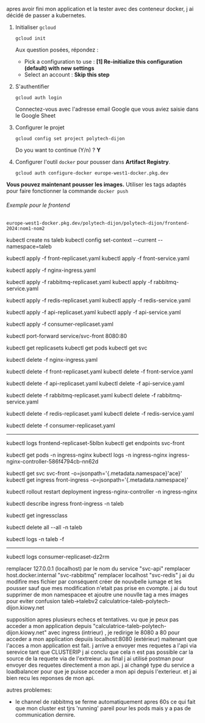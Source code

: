 apres avoir fini mon application et la tester avec des conteneur docker, j ai décidé de passer a kubernetes.

1. Initialiser `gcloud`

    ```shell
    gcloud init
    ```

   Aux question posées, répondez :
    * Pick a configuration to use :  **[1] Re-initialize this configuration (default) with new settings**
    * Select an account : **Skip this step**

2. S'authentifier

    ```shell
    gcloud auth login
    ```

   Connectez-vous avec l'adresse email Google que vous aviez saisie dans le Google Sheet

3. Configurer le projet
    ```shell
    gcloud config set project polytech-dijon
    ```

   Do you want to continue (Y/n) ? **Y**

4. Configurer l'outil `docker` pour pousser dans **Artifact Registry**.

    ```shell
    gcloud auth configure-docker europe-west1-docker.pkg.dev
    ```

**Vous pouvez maintenant pousser les images.** Utiliser les tags adaptés pour faire fonctionner la commande `docker push`

###### Exemple pour le frontend

```shell
europe-west1-docker.pkg.dev/polytech-dijon/polytech-dijon/frontend-2024:nom1-nom2
```

kubectl create ns taleb
kubectl config set-context --current --namespace=taleb

kubectl apply -f front-replicaset.yaml
kubectl apply -f front-service.yaml

kubectl apply -f nginx-ingress.yaml

kubectl apply -f rabbitmq-replicaset.yaml
kubectl apply -f rabbitmq-service.yaml

kubectl apply -f redis-replicaset.yaml
kubectl apply -f redis-service.yaml

kubectl apply -f api-replicaset.yaml
kubectl apply -f api-service.yaml

kubectl apply -f consumer-replicaset.yaml

kubectl port-forward service/svc-front 8080:80



kubectl get replicasets
kubectl get pods
kubectl get svc

kubectl delete -f nginx-ingress.yaml

kubectl delete -f front-replicaset.yaml
kubectl delete -f front-service.yaml

kubectl delete -f api-replicaset.yaml
kubectl delete -f api-service.yaml

kubectl delete -f rabbitmq-replicaset.yaml
kubectl delete -f rabbitmq-service.yaml

kubectl delete -f redis-replicaset.yaml
kubectl delete -f redis-service.yaml

kubectl delete -f consumer-replicaset.yaml


---------------------------------------------------------------------------
kubectl logs frontend-replicaset-5blbn
kubectl get endpoints svc-front

kubectl get pods -n ingress-nginx
kubectl logs -n ingress-nginx ingress-nginx-controller-586f4794cb-nn62d

kubectl get svc svc-front -o=jsonpath='{.metadata.namespace}'ace}'
kubectl get ingress front-ingress -o=jsonpath='{.metadata.namespace}'

kubectl rollout restart deployment ingress-nginx-controller -n ingress-nginx

kubectl describe ingress front-ingress -n taleb

kubectl get ingressclass

kubectl delete all --all -n taleb
   
kubectl logs <pod-name> -n taleb -f

------------------------------------------------------------------------------------------------

kubectl logs consumer-replicaset-dz2rm


remplacer 127.0.0.1 (localhost) par le nom du service "svc-api"
remplacer host.docker.internal "svc-rabbitmq"
remplacer localhost "svc-redis"
j ai du modifire mes fichier par conséquent créer de nouvbelle iumage et les pousser sauf que mes modification n'etait pas prise en cvompte. j ai du tout supprimer de mon namespacee et ajoutre une nouvlle tag a mes images pour eviter confusion taleb->talebv2
calculatrice-taleb-polytech-dijon.kiowy.net

supposition
apres plusieurs echecs et tentatives. 
vu que je peux pas acceder a mon application depuis "calculatrice-taleb-polytech-dijon.kiowy.net" avec ingress (intrieur) , je redirige le 8080 a 80 pour acceder a mon application depuiis localhost:8080 (extérieur)
maitenant que l'acces a mon application est fait. j arrive a envoyer mes requetes a l'api via serevice tant que CLUSTERIP j ai conclu que cela n est pas possible car la source de la requete via de l'extreieur.
au final j ai utilisé postman pour envoyer des requetes directement a mon api.
j ai changé type du service a loadbalancer pour que je puisse acceder a mon api depuis l'exterieur.
et j ai bien recu les reponses de mon api.

autres problemes:
- le channel de rabbitmq se ferme automatiquement apres 60s ce qui fait que mon cluster est tjrs 'running' pareil pour les pods mais y a pas de communication dernire.
